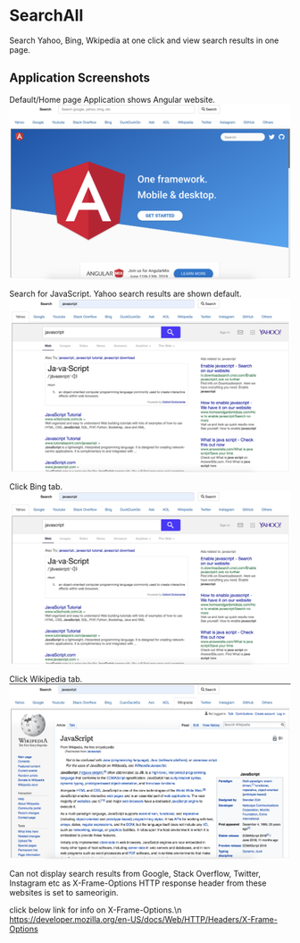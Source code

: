 # SearchAll
Search Yahoo, Bing, Wkipedia at one click and view search results in one page.

## Application Screenshots

Default/Home page
Application shows Angular website.
![](images/SearchAll_Default.png)

Search for JavaScript.
Yahoo search results are shown default.
![](images/SearchApp_yahoo.png)

Click Bing tab.
![](images/SearchApp_yahoo.png)

Click Wikipedia tab.
![](images/SearchApp_wiki.png)

Can not display search results from Google, Stack Overflow, Twitter, Instagram etc as X-Frame-Options HTTP response header from these websites is set to sameorigin.

click below link for info on X-Frame-Options.\n
https://developer.mozilla.org/en-US/docs/Web/HTTP/Headers/X-Frame-Options
